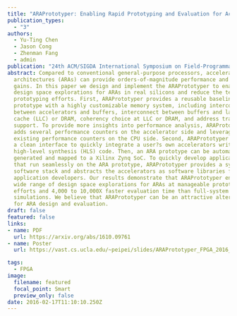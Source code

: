 ```yaml
---
title: "ARAPrototyper: Enabling Rapid Prototyping and Evaluation for Accelerator-Rich Architecture" 
publication_types:
  - "3"
authors:
  - Yu-Ting Chen
  - Jason Cong
  - Zhenman Fang
  - admin
publication: "24th ACM/SIGDA International Symposium on Field-Programmable Gate Arrays (ACM/SIGDA FPGA '16)"
abstract: Compared to conventional general-purpose processors, accelerator-rich
  architectures (ARAs) can provide orders-of-magnitude performance and energy
  gains. In this paper we design and implement the ARAPrototyper to enable rapid
  design space explorations for ARAs in real silicons and reduce the tedious
  prototyping efforts. First, ARAPrototyper provides a reusable baseline
  prototype with a highly customizable memory system, including interconnect
  between accelerators and buffers, interconnect between buffers and last-level
  cache (LLC) or DRAM, coherency choice at LLC or DRAM, and address translation
  support. To provide more insights into performance analysis, ARAPrototyper
  adds several performance counters on the accelerator side and leverages
  existing performance counters on the CPU side. Second, ARAPrototyper provides
  a clean interface to quickly integrate a user?s own accelerators written in
  high-level synthesis (HLS) code. Then, an ARA prototype can be automatically
  generated and mapped to a Xilinx Zynq SoC. To quickly develop applications
  that run seamlessly on the ARA prototype, ARAPrototyper provides a system
  software stack and abstracts the accelerators as software libraries for
  application developers. Our results demonstrate that ARAPrototyper enables a
  wide range of design space explorations for ARAs at manageable prototyping
  efforts and 4,000 to 10,000X faster evaluation time than full-system
  simulations. We believe that ARAPrototyper can be an attractive alternative
  for ARA design and evaluation.
draft: false
featured: false
links:
- name: PDF
  url: https://arxiv.org/abs/1610.09761
- name: Poster
  url: https://vast.cs.ucla.edu/~peipei/slides/ARAPrototyper_FPGA_2016_poster.pdf

tags:
  - FPGA
image:
  filename: featured
  focal_point: Smart
  preview_only: false
date: 2016-02-17T11:10:10.250Z
---
```

